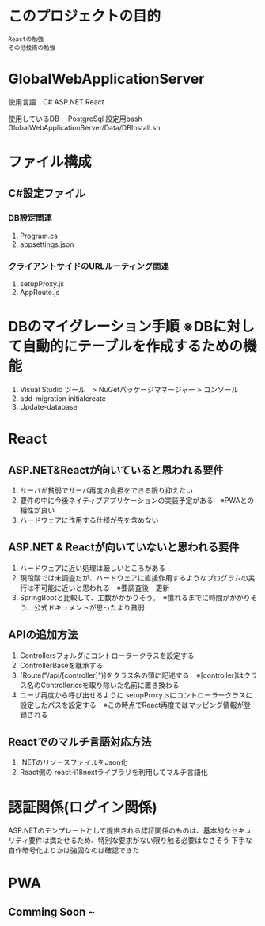 # このプロジェクトの目的
	Reactの勉強
	その他技術の勉強
	
	

# GlobalWebApplicationServer
使用言語　C# ASP.NET React 

使用しているDB　
  PostgreSql
  設定用bash GlobalWebApplicationServer/Data/DBInstall.sh


# ファイル構成
## C#設定ファイル
### DB設定関連
1. Program.cs
1. appsettings.json
### クライアントサイドのURLルーティング関連
1. setupProxy.js
1. AppRoute.js

 # DBのマイグレーション手順 ※DBに対して自動的にテーブルを作成するための機能
1. Visual Studio ツール　> NuGetパッケージマネージャー > コンソール
1. add-migration initialcreate
1. Update-database

# React

## ASP.NET&Reactが向いていると思われる要件
1. サーバが貧弱でサーバ再度の負担をできる限り抑えたい
1. 要件の中に今後ネイティブアプリケーションの実装予定がある　※PWAとの相性が良い
1. ハードウェアに作用する仕様が先を含めない

## ASP.NET & Reactが向いていないと思われる要件
1. ハードウェアに近い処理は厳しいところがある
1. 現段階では未調査だが、ハードウェアに直接作用するようなプログラムの実行は不可能に近いと思われる　※要調査後　更新
1. SpringBootと比較して、工数がかかりそう。　※慣れるまでに時間がかかりそう、公式ドキュメントが思ったより貧弱


## APIの追加方法
1. Controllersフォルダにコントローラークラスを設定する
1. ControllerBaseを継承する
1. [Route("/api/[controller]")]をクラス名の頭に記述する　※[controller]はクラス名のController.csを取り除いた名前に置き換わる
1. ユーザ再度から呼び出せるように setupProxy.jsにコントローラークラスに設定したパスを設定する　※この時点でReact再度ではマッピング情報が登録される

## Reactでのマルチ言語対応方法
1. .NETのリソースファイルをJson化
1.  React側の react-i18nextライブラリを利用してマルチ言語化

# 認証関係(ログイン関係)
ASP.NETのテンプレートとして提供される認証関係のものは、基本的なセキュリティ要件は満たせるため、特別な要求がない限り触る必要はなさそう
下手な自作暗号化よりかは強固なのは確認できた

# PWA
## Comming Soon ~
